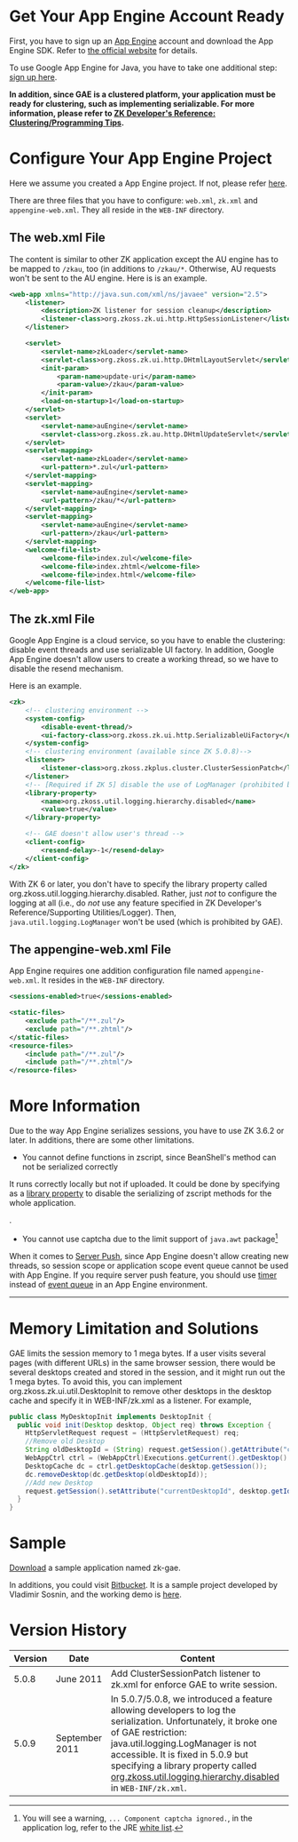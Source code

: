 # Get Your App Engine Account Ready

First, you have to sign up an [App
Engine](http://code.google.com/appengine/) account and download the App
Engine SDK. Refer to [the official
website](http://code.google.com/appengine/) for details.

To use Google App Engine for Java, you have to take one additional step:
[sign up here](http://appengine.google.com/promo/java_runtime).

**In addition, since GAE is a clustered platform, your application must
be ready for clustering, such as implementing serializable. For more
information, please refer to [ZK Developer's Reference:
Clustering/Programming
Tips](ZK_Developer's_Reference/Clustering/Programming_Tips).**

# Configure Your App Engine Project

Here we assume you created a App Engine project. If not, please refer
[here](http://code.google.com/appengine/docs/java/gettingstarted/).

There are three files that you have to configure: `web.xml`, `zk.xml`
and `appengine-web.xml`. They all reside in the `WEB-INF` directory.

## The web.xml File

The content is similar to other ZK application except the AU engine has
to be mapped to `/zkau`, too (in additions to `/zkau/*`. Otherwise, AU
requests won't be sent to the AU engine. Here is is an example.

``` xml
<web-app xmlns="http://java.sun.com/xml/ns/javaee" version="2.5">
    <listener>
        <description>ZK listener for session cleanup</description>
        <listener-class>org.zkoss.zk.ui.http.HttpSessionListener</listener-class>
    </listener>

    <servlet>
        <servlet-name>zkLoader</servlet-name>
        <servlet-class>org.zkoss.zk.ui.http.DHtmlLayoutServlet</servlet-class>
        <init-param>
            <param-name>update-uri</param-name>
            <param-value>/zkau</param-value>
        </init-param>
        <load-on-startup>1</load-on-startup>
    </servlet>
    <servlet>
        <servlet-name>auEngine</servlet-name>
        <servlet-class>org.zkoss.zk.au.http.DHtmlUpdateServlet</servlet-class>
    </servlet>
    <servlet-mapping>
        <servlet-name>zkLoader</servlet-name>
        <url-pattern>*.zul</url-pattern>
    </servlet-mapping>
    <servlet-mapping>
        <servlet-name>auEngine</servlet-name>
        <url-pattern>/zkau/*</url-pattern>
    </servlet-mapping>
    <servlet-mapping>
        <servlet-name>auEngine</servlet-name>
        <url-pattern>/zkau</url-pattern>
    </servlet-mapping>
    <welcome-file-list>
        <welcome-file>index.zul</welcome-file>
        <welcome-file>index.zhtml</welcome-file>
        <welcome-file>index.html</welcome-file>
    </welcome-file-list>
</web-app>
```

## The zk.xml File

Google App Engine is a cloud service, so you have to enable the
clustering: disable event threads and use serializable UI factory. In
addition, Google App Engine doesn't allow users to create a working
thread, so we have to disable the resend mechanism.

Here is an example.

``` xml
<zk>
    <!-- clustering environment -->
    <system-config>
        <disable-event-thread/>
        <ui-factory-class>org.zkoss.zk.ui.http.SerializableUiFactory</ui-factory-class>
    </system-config>
    <!-- clustering environment (available since ZK 5.0.8)-->
    <listener>
        <listener-class>org.zkoss.zkplus.cluster.ClusterSessionPatch</listener-class>
    </listener>
    <!-- [Required if ZK 5] disable the use of LogManager (prohibited by GAE). -->
    <library-property>
        <name>org.zkoss.util.logging.hierarchy.disabled</name>
        <value>true</value>
    </library-property>

    <!-- GAE doesn't allow user's thread -->
    <client-config>
        <resend-delay>-1</resend-delay>
    </client-config>
</zk>
```

With ZK 6 or later, you don't have to specify the library property
called org.zkoss.util.logging.hierarchy.disabled. Rather, just *not* to
configure the logging at all (i.e., do *not* use any feature specified
in ZK Developer's Reference/Supporting Utilities/Logger). Then,
`java.util.logging.LogManager` won't be used (which is prohibited by
GAE).

## The appengine-web.xml File

App Engine requires one addition configuration file named
`appengine-web.xml`. It resides in the `WEB-INF` directory.

``` xml
<sessions-enabled>true</sessions-enabled>

<static-files>
    <exclude path="/**.zul"/>
    <exclude path="/**.zhtml"/>
</static-files>
<resource-files>
    <include path="/**.zul"/>
    <include path="/**.zhtml"/>
</resource-files>
```

# More Information

Due to the way App Engine serializes sessions, you have to use ZK 3.6.2
or later. In additions, there are some other limitations.

- You cannot define functions in zscript, since BeanShell's method can
  not be serialized correctly<ref>

It runs correctly locally but not if uploaded. It could be done by
specifying as a [library
property](ZK_Configuration_Reference/zk.xml/The_Library_Properties/org.zkoss.zk.scripting.bsh.method.serializable)
to disable the serializing of zscript methods for the whole application.

</ref>

.

- You cannot use captcha due to the limit support of `java.awt`
  package[^1]

When it comes to [Server
Push]({{site.baseurl}}/zk_dev_ref/Server_Push),
since App Engine doesn't allow creating new threads, so session scope or
application scope event queue cannot be used with App Engine. If you
require server push feature, you should use
[timer]({{site.baseurl}}/zk_component_ref/Essential_Components/Timer)
instead of [event
queue]({{site.baseurl}}/zk_dev_ref/UI_Patterns/Long_Operations/Use_Event_Queues)
in an App Engine environment.

------------------------------------------------------------------------

<references/>

# Memory Limitation and Solutions

GAE limits the session memory to 1 mega bytes. If a user visits several
pages (with different URLs) in the same browser session, there would be
several desktops created and stored in the session, and it might run out
the 1 mega bytes. To avoid this, you can implement
<javadoc type="interface">org.zkoss.zk.ui.util.DesktopInit</javadoc> to
remove other desktops in the desktop cache and specify it in
WEB-INF/zk.xml as a listener. For example,

``` java
public class MyDesktopInit implements DesktopInit {
  public void init(Desktop desktop, Object req) throws Exception {    
    HttpServletRequest request = (HttpServletRequest) req;     
    //Remove old Desktop   
    String oldDesktopId = (String) request.getSession().getAttribute("currentDesktopId");   
    WebAppCtrl ctrl = (WebAppCtrl)Executions.getCurrent().getDesktop().getWebApp();   
    DesktopCache dc = ctrl.getDesktopCache(desktop.getSession());   
    dc.removeDesktop(dc.getDesktop(oldDesktopId));       
    //Add new Desktop
    request.getSession().setAttribute("currentDesktopId", desktop.getId()); 
  }
}
```

# Sample

[Download](http://sourceforge.net/projects/zk1/files/ZK%20for%20Google%20App%20Engine/)
a sample application named zk-gae.

In additions, you could visit
[Bitbucket](https://bitbucket.org/antiso/zktest/src/143186a3ae8b/src/main/).
It is a sample project developed by Vladimir Sosnin, and the working
demo is [here](http://tags42.appspot.com/borderlayout/borderlayout.zul).

# Version History

| Version | Date           | Content                                                                                                                                                                                                                                                                                                                                                                                                                             |
|---------|----------------|-------------------------------------------------------------------------------------------------------------------------------------------------------------------------------------------------------------------------------------------------------------------------------------------------------------------------------------------------------------------------------------------------------------------------------------|
| 5.0.8   | June 2011      | Add ClusterSessionPatch listener to zk.xml for enforce GAE to write session.                                                                                                                                                                                                                                                                                                                                                        |
| 5.0.9   | September 2011 | In 5.0.7/5.0.8, we introduced a feature allowing developers to log the serialization. Unfortunately, it broke one of GAE restriction: java.util.logging.LogManager is not accessible. It is fixed in 5.0.9 but specifying a library property called [org.zkoss.util.logging.hierarchy.disabled](ZK_Configuration_Reference/zk.xml/The_Library_Properties/org.zkoss.util.logging.hierarchy.disabled) in `WEB-INF/zk.xml`. |

[^1]: You will see a warning, `... Component captcha ignored.`, in the
    application log, refer to the JRE [white
    list](http://developers.google.com/appengine/docs/java/jrewhitelist).
